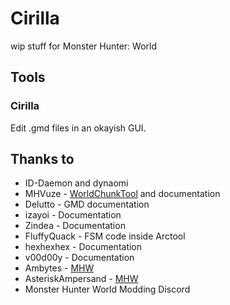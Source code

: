 # Cirilla

wip stuff for Monster Hunter: World


## Tools

### Cirilla

Edit .gmd files in an okayish GUI.


## Thanks to

- ID-Daemon and dynaomi
- MHVuze - [WorldChunkTool](https://github.com/mhvuze/WorldChunkTool) and documentation
- Delutto - GMD documentation
- izayoi - Documentation
- Zindea - Documentation
- FluffyQuack - FSM code inside Arctool
- hexhexhex - Documentation
- v00d00y - Documentation
- Ambytes - [MHW](https://github.com/Ambytes/MHW)
- AsteriskAmpersand - [MHW](https://github.com/AsteriskAmpersand/MHW)
- Monster Hunter World Modding Discord
